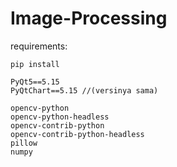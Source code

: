 # Image-Processing

requirements:

```pip install```
 
```
PyQt5==5.15
PyQtChart==5.15 //(versinya sama) 

opencv-python
opencv-python-headless
opencv-contrib-python
opencv-contrib-python-headless
pillow
numpy
```
